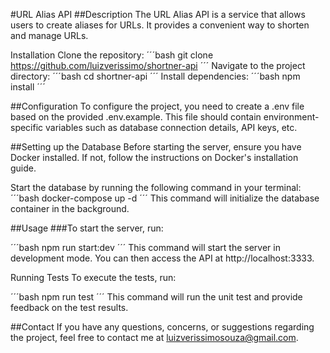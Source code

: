 #URL Alias API
##Description
The URL Alias API is a service that allows users to create aliases for URLs. It provides a convenient way to shorten and manage URLs.

Installation
Clone the repository:
´´´bash
git clone https://github.com/luizverissimo/shortner-api
´´´
Navigate to the project directory:
´´´bash
cd shortner-api
´´´
Install dependencies:
´´´bash
npm install
´´´

##Configuration
To configure the project, you need to create a .env file based on the provided .env.example. This file should contain environment-specific variables such as database connection details, API keys, etc.

##Setting up the Database
Before starting the server, ensure you have Docker installed. If not, follow the instructions on Docker's installation guide.

Start the database by running the following command in your terminal:
´´´bash
docker-compose up -d
´´´
This command will initialize the database container in the background.

##Usage
###To start the server, run:

´´´bash
npm run start:dev
´´´
This command will start the server in development mode. You can then access the API at http://localhost:3333.

Running Tests
To execute the tests, run:

´´´bash
npm run test
´´´
This command will run the unit test and provide feedback on the test results.


##Contact
If you have any questions, concerns, or suggestions regarding the project, feel free to contact me at luizverissimosouza@gmail.com.
